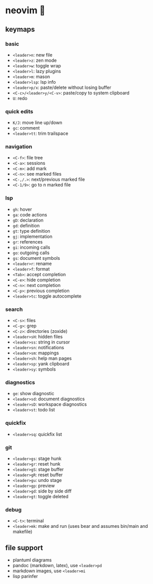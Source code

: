 # neovim 🌿

## keymaps

### basic

- `<leader>n`: new file
- `<leader>z`: zen mode
- `<leader>w`: toggle wrap
- `<leader>l`: lazy plugins
- `<leader>m`: mason
- `<leader>lsp`: lsp info
- `<leader>p/x`: paste/delete without losing buffer
- `<C-c>/<leader>y/<C-v>`: paste/copy to system clipboard
- `U`: redo

### quick edits

- `K/J`: move line up/down
- `gc`: comment
- `<leader>tt`: trim trailspace

### navigation

- `<C-f>`: file tree
- `<C-a>`: sessions
- `<C-m>`: add mark
- `<C-n>`: see marked files
- `<C-,/.>`: next/previous marked file
- `<C-1/9>`: go to n marked file

### lsp

- `gh`: hover
- `ga`: code actions
- `gD`: declaration
- `gd`: definition
- `gt`: type definition
- `gj`: implementation
- `gr`: references
- `gi`: incoming calls
- `go`: outgoing calls
- `gs`: document symbols
- `<leader>r`: rename
- `<leader>f`: format
- `<Tab>`: accept completion
- `<C-e>`: hide completion
- `<C-n>`: next completion
- `<C-p>`: previous completion
- `<leader>tc`: toggle autocomplete

### search

- `<C-s>`: files
- `<C-g>`: grep
- `<C-z>`: directories (zoxide)
- `<leader>sH`: hidden files
- `<leader>ss`: string in cursor
- `<leader>sn`: notifications
- `<leader>sm`: mappings
- `<leader>sh`: help man pages
- `<leader>sp`: yank clipboard
- `<leader>sy`: symbols

### diagnostics

- `ge`: show diagnostic
- `<leader>sd`: document diagnostics
- `<leader>sD`: workspace diagnostics
- `<leader>st`: todo list

### quickfix

- `<leader>sq`: quickfix list

### git

- `<leader>gs`: stage hunk
- `<leader>gr`: reset hunk
- `<leader>gS`: stage buffer
- `<leader>gR`: reset buffer
- `<leader>gu`: undo stage
- `<leader>gp`: preview
- `<leader>gd`: side by side diff 
- `<leader>gt`: toggle deleted

### debug

- `<C-t>`: terminal
- `<leader>mk`: make and run (uses bear and assumes bin/main and makefile)

## file support

- plantuml diagrams
- pandoc (markdown, latex), use `<leader>pd`
- markdown images, use `<leader>mi`
- lisp parinfer
